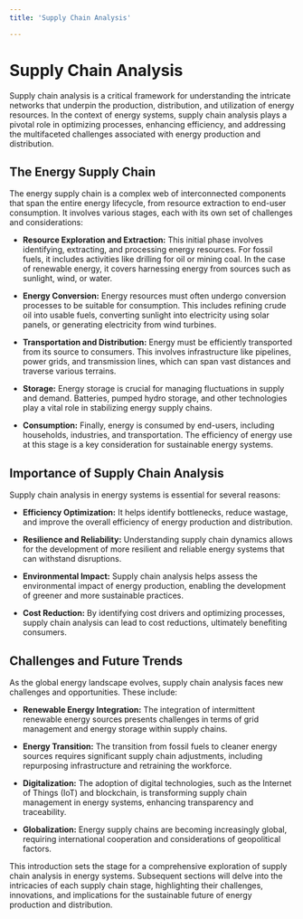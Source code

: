 ```yaml
---
title: 'Supply Chain Analysis'

---
```


# Supply Chain Analysis

Supply chain analysis is a critical framework for understanding the intricate networks that underpin the production, distribution, and utilization of energy resources. In the context of energy systems, supply chain analysis plays a pivotal role in optimizing processes, enhancing efficiency, and addressing the multifaceted challenges associated with energy production and distribution.

## The Energy Supply Chain

The energy supply chain is a complex web of interconnected components that span the entire energy lifecycle, from resource extraction to end-user consumption. It involves various stages, each with its own set of challenges and considerations:

- **Resource Exploration and Extraction:** This initial phase involves identifying, extracting, and processing energy resources. For fossil fuels, it includes activities like drilling for oil or mining coal. In the case of renewable energy, it covers harnessing energy from sources such as sunlight, wind, or water.

- **Energy Conversion:** Energy resources must often undergo conversion processes to be suitable for consumption. This includes refining crude oil into usable fuels, converting sunlight into electricity using solar panels, or generating electricity from wind turbines.

- **Transportation and Distribution:** Energy must be efficiently transported from its source to consumers. This involves infrastructure like pipelines, power grids, and transmission lines, which can span vast distances and traverse various terrains.

- **Storage:** Energy storage is crucial for managing fluctuations in supply and demand. Batteries, pumped hydro storage, and other technologies play a vital role in stabilizing energy supply chains.

- **Consumption:** Finally, energy is consumed by end-users, including households, industries, and transportation. The efficiency of energy use at this stage is a key consideration for sustainable energy systems.

## Importance of Supply Chain Analysis

Supply chain analysis in energy systems is essential for several reasons:

- **Efficiency Optimization:** It helps identify bottlenecks, reduce wastage, and improve the overall efficiency of energy production and distribution.

- **Resilience and Reliability:** Understanding supply chain dynamics allows for the development of more resilient and reliable energy systems that can withstand disruptions.

- **Environmental Impact:** Supply chain analysis helps assess the environmental impact of energy production, enabling the development of greener and more sustainable practices.

- **Cost Reduction:** By identifying cost drivers and optimizing processes, supply chain analysis can lead to cost reductions, ultimately benefiting consumers.

## Challenges and Future Trends

As the global energy landscape evolves, supply chain analysis faces new challenges and opportunities. These include:

- **Renewable Energy Integration:** The integration of intermittent renewable energy sources presents challenges in terms of grid management and energy storage within supply chains.

- **Energy Transition:** The transition from fossil fuels to cleaner energy sources requires significant supply chain adjustments, including repurposing infrastructure and retraining the workforce.

- **Digitalization:** The adoption of digital technologies, such as the Internet of Things (IoT) and blockchain, is transforming supply chain management in energy systems, enhancing transparency and traceability.

- **Globalization:** Energy supply chains are becoming increasingly global, requiring international cooperation and considerations of geopolitical factors.

This introduction sets the stage for a comprehensive exploration of supply chain analysis in energy systems. Subsequent sections will delve into the intricacies of each supply chain stage, highlighting their challenges, innovations, and implications for the sustainable future of energy production and distribution.
